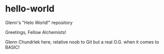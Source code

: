 # hello-world
Glenn's "Helo World!" repository

Greetings, Fellow Alchemists!

Glenn Chundrlek here, relative noob to Git but a real O.G. when it comes to BASIC!
